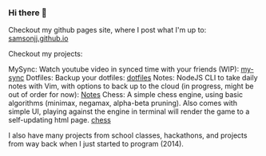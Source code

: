 ### Hi there 👋

<!--
**samsonjj/samsonjj** is a ✨ _special_ ✨ repository because its `README.md` (this file) appears on your GitHub profile.

Here are some ideas to get you started:

- 🔭 I’m currently working on ...
- 🌱 I’m currently learning ...
- 👯 I’m looking to collaborate on ...
- 🤔 I’m looking for help with ...
- 💬 Ask me about ...
- 📫 How to reach me: ...
- 😄 Pronouns: ...
- ⚡ Fun fact: ...
-->

Checkout my github pages site, where I post what I'm up to: [samsonjj.github.io](https://samsonjj.github.io)

Checkout my projects:

MySync: Watch youtube video in synced time with your friends (WIP): [my-sync](https://github.com/samsonjj/my-sync)
Dotfiles: Backup your dotfiles: [dotfiles](https://github.com/samsonjj/dotfiles)
Notes: NodeJS CLI to take daily notes with Vim, with options to back up to the cloud (in progress, might be out of order for now): [Notes](https://github.com/samsonjj/notes)
Chess: A simple chess engine, using basic algorithms (minimax, negamax, alpha-beta pruning). Also comes with simple UI, playing against the engine in terminal will render the game to a self-updating html page. [chess](https://github.com/samsonjj/chess)

I also have many projects from school classes, hackathons, and projects from way back when I just started to program (2014).
